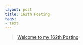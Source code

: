 ```yaml
---
layout: post
title: 162th Posting
tags: 
- text
---
```


> [Welcome to my 162th Posting](https://janghan-kor.tistory.com/763)

